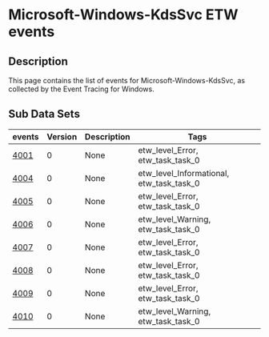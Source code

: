 # Microsoft-Windows-KdsSvc ETW events

## Description
This page contains the list of events for Microsoft-Windows-KdsSvc, as collected by the Event Tracing for Windows.

## Sub Data Sets
|events|Version|Description|Tags|
|---|---|---|---|
|[4001](events/event-4001.md)|0|None|etw_level_Error, etw_task_task_0|
|[4004](events/event-4004.md)|0|None|etw_level_Informational, etw_task_task_0|
|[4005](events/event-4005.md)|0|None|etw_level_Error, etw_task_task_0|
|[4006](events/event-4006.md)|0|None|etw_level_Warning, etw_task_task_0|
|[4007](events/event-4007.md)|0|None|etw_level_Error, etw_task_task_0|
|[4008](events/event-4008.md)|0|None|etw_level_Error, etw_task_task_0|
|[4009](events/event-4009.md)|0|None|etw_level_Error, etw_task_task_0|
|[4010](events/event-4010.md)|0|None|etw_level_Warning, etw_task_task_0|
